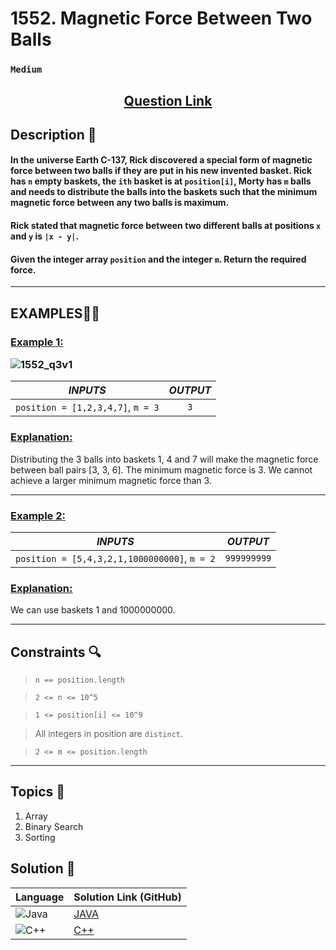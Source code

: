 # 1552. Magnetic Force Between Two Balls 

### `Medium`


<h2 align="center">
<a href="https://leetcode.com/problems/magnetic-force-between-two-balls/description/"><strong>Question Link</strong></a>
</h2>


## Description 📑

#### In the universe Earth C-137, Rick discovered a special form of magnetic force between two balls if they are put in his new invented basket. Rick has `n` empty baskets, the `ith` basket is at `position[i]`, Morty has `m` balls and needs to distribute the balls into the baskets such that the minimum magnetic force between any two balls is maximum.

#### Rick stated that magnetic force between two different balls at positions `x` and `y` is `|x - y|`.

#### Given the integer array `position` and the integer `m`. Return the required force.


---

## **EXAMPLES**💫✨ </br>

<h3>

<ins>**Example 1**:</ins> </br>

![1552_q3v1](https://github.com/user-attachments/assets/7eb919bf-5856-484e-b708-e21e499e78d0)


| _INPUTS_ | _OUTPUT_ |
| :-----------: | :-----------: |
| `position = [1,2,3,4,7]`, `m = 3` | `3` |

</h3>

<h3>
<ins>Explanation:</ins>
</h3>

Distributing the 3 balls into baskets 1, 4 and 7 will make the magnetic force between ball pairs [3, 3, 6]. The minimum magnetic force is 3. We cannot achieve a larger minimum magnetic force than 3.

___
<h3>

<ins>**Example 2**:</ins> </br>

| _INPUTS_ | _OUTPUT_ |
| :-----------: | :-----------: |
| `position = [5,4,3,2,1,1000000000]`, `m = 2` | `999999999` |

</h3>

<h3>
<ins>Explanation:</ins>
</h3>

We can use baskets 1 and 1000000000.

___

## Constraints 🔍

> `n == position.length`</br>

> `2 <= n <= 10^5` </br>

> `1 <= position[i] <= 10^9` </br>

> All integers in position are `distinct`. </br>

> `2 <= m <= position.length`

___

## Topics 📝

1. Array
2. Binary Search
3. Sorting

## Solution 📃

|  Language   |  Solution Link (GitHub) |
| ------------- | ------------- |
|  ![Java](https://img.shields.io/badge/java-%23ED8B00.svg?style=flat&logo=openjdk&logoColor=white)  | [JAVA](https://github.com/Purnima47/Leetcode-Solutions/blob/main/%F0%9F%9F%A1%20Medium/1552%20Magnetic%20Force%20Between%20Two%20Balls/_1552MagForceBW2Balls.java) |
|  ![C++](https://img.shields.io/badge/c++-%2300599C.svg?style=plastic&logo=c%2B%2B&logoColor=white)  | [C++](https://github.com/Purnima47/Leetcode-Solutions/blob/main/%F0%9F%9F%A1%20Medium/1552%20Magnetic%20Force%20Between%20Two%20Balls/_1552MagForceBW2Balls.cpp)  |
